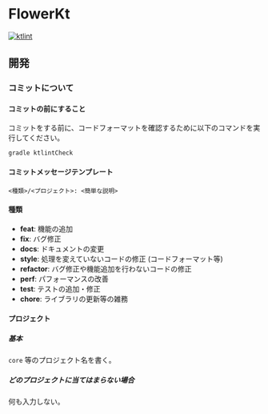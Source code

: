 # FlowerKt

[![ktlint](https://img.shields.io/badge/code%20style-%E2%9D%A4-FF4081.svg)](https://ktlint.github.io/)

## 開発

### コミットについて

#### コミットの前にすること
コミットをする前に、コードフォーマットを確認するために以下のコマンドを実行してください。

```
gradle ktlintCheck
```

#### コミットメッセージテンプレート

```
<種類>/<プロジェクト>: <簡単な説明>
```

#### 種類

- **feat**: 機能の追加
- **fix**: バグ修正
- **docs**: ドキュメントの変更
- **style**: 処理を変えていないコードの修正 (コードフォーマット等)
- **refactor**: バグ修正や機能追加を行わないコードの修正
- **perf**: パフォーマンスの改善
- **test**: テストの追加・修正
- **chore**: ライブラリの更新等の雑務

#### プロジェクト

##### 基本
`core` 等のプロジェクト名を書く。

##### どのプロジェクトに当てはまらない場合
何も入力しない。
